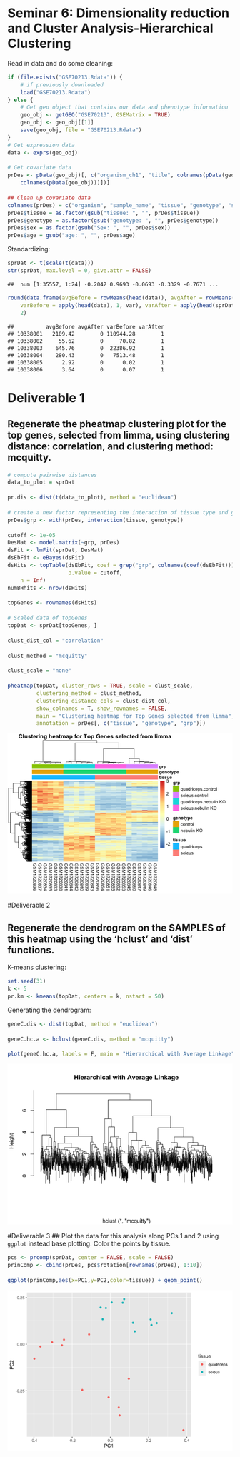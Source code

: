 Seminar 6: Dimensionality reduction and Cluster Analysis-Hierarchical
Clustering
================

Read in data and do some cleaning:

``` r
if (file.exists("GSE70213.Rdata")) {
    # if previously downloaded
    load("GSE70213.Rdata")
} else {
    # Get geo object that contains our data and phenotype information
    geo_obj <- getGEO("GSE70213", GSEMatrix = TRUE)
    geo_obj <- geo_obj[[1]]
    save(geo_obj, file = "GSE70213.Rdata")
}
# Get expression data
data <- exprs(geo_obj)

# Get covariate data
prDes <- pData(geo_obj)[, c("organism_ch1", "title", colnames(pData(geo_obj))[grep("characteristics", 
    colnames(pData(geo_obj)))])]

## Clean up covariate data
colnames(prDes) = c("organism", "sample_name", "tissue", "genotype", "sex", "age")
prDes$tissue = as.factor(gsub("tissue: ", "", prDes$tissue))
prDes$genotype = as.factor(gsub("genotype: ", "", prDes$genotype))
prDes$sex = as.factor(gsub("Sex: ", "", prDes$sex))
prDes$age = gsub("age: ", "", prDes$age)
```

Standardizing:

``` r
sprDat <- t(scale(t(data)))
str(sprDat, max.level = 0, give.attr = FALSE)
```

    ##  num [1:35557, 1:24] -0.2042 0.9693 -0.0693 -0.3329 -0.7671 ...

``` r
round(data.frame(avgBefore = rowMeans(head(data)), avgAfter = rowMeans(head(sprDat)), 
    varBefore = apply(head(data), 1, var), varAfter = apply(head(sprDat), 1, var)), 
    2)
```

    ##          avgBefore avgAfter varBefore varAfter
    ## 10338001   2109.42        0 110944.28        1
    ## 10338002     55.62        0     70.82        1
    ## 10338003    645.76        0  22386.92        1
    ## 10338004    280.43        0   7513.48        1
    ## 10338005      2.92        0      0.02        1
    ## 10338006      3.64        0      0.07        1

# Deliverable 1

## Regenerate the pheatmap clustering plot for the top genes, selected from limma, using clustering distance: correlation, and clustering method: mcquitty.

``` r
# compute pairwise distances
data_to_plot = sprDat

pr.dis <- dist(t(data_to_plot), method = "euclidean")

# create a new factor representing the interaction of tissue type and genotype
prDes$grp <- with(prDes, interaction(tissue, genotype))

cutoff <- 1e-05
DesMat <- model.matrix(~grp, prDes)
dsFit <- lmFit(sprDat, DesMat)
dsEbFit <- eBayes(dsFit)
dsHits <- topTable(dsEbFit, coef = grep("grp", colnames(coef(dsEbFit))), 
                   p.value = cutoff, 
    n = Inf)
numBHhits <- nrow(dsHits)

topGenes <- rownames(dsHits)

# Scaled data of topGenes
topDat <- sprDat[topGenes, ]

clust_dist_col = "correlation"   

clust_method = "mcquitty"  

clust_scale = "none" 

pheatmap(topDat, cluster_rows = TRUE, scale = clust_scale,
         clustering_method = clust_method,
         clustering_distance_cols = clust_dist_col, 
         show_colnames = T, show_rownames = FALSE, 
         main = "Clustering heatmap for Top Genes selected from limma", 
         annotation = prDes[, c("tissue", "genotype", "grp")])
```

![](sem6_files/figure-gfm/unnamed-chunk-3-1.png)<!-- -->

\#Deliverable
2

## Regenerate the dendrogram on the SAMPLES of this heatmap using the ‘hclust’ and ‘dist’ functions.

K-means clustering:

``` r
set.seed(31)
k <- 5
pr.km <- kmeans(topDat, centers = k, nstart = 50)
```

Generating the dendrogram:

``` r
geneC.dis <- dist(topDat, method = "euclidean")

geneC.hc.a <- hclust(geneC.dis, method = "mcquitty")

plot(geneC.hc.a, labels = F, main = "Hierarchical with Average Linkage", xlab = "")
```

![](sem6_files/figure-gfm/unnamed-chunk-5-1.png)<!-- -->

\#Deliverable 3 \#\# Plot the data for this analysis along PCs 1 and 2
using `ggplot` instead base plotting. Color the points by tissue.

``` r
pcs <- prcomp(sprDat, center = FALSE, scale = FALSE)
prinComp <- cbind(prDes, pcs$rotation[rownames(prDes), 1:10])

ggplot(prinComp,aes(x=PC1,y=PC2,color=tissue)) + geom_point()
```

![](sem6_files/figure-gfm/unnamed-chunk-6-1.png)<!-- -->
